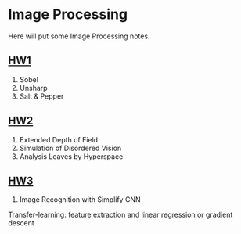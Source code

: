 # Image Processing

Here will put some Image Processing notes.

## [HW1](HW1)

1. Sobel
2. Unsharp
3. Salt & Pepper

## [HW2](HW2)

1. Extended Depth of Field
2. Simulation of Disordered Vision
3. Analysis Leaves by Hyperspace

## [HW3](HW3)

1. Image Recognition with Simplify CNN

Transfer-learning: feature extraction and linear regression or gradient descent


